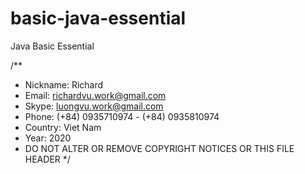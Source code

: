 # basic-java-essential
Java Basic Essential

/**
 * Nickname: Richard
 * Email: richardvu.work@gmail.com
 * Skype: luongvu.work@gmail.com
 * Phone: (+84) 0935710974 - (+84) 0935810974
 * Country: Viet Nam
 * Year: 2020
 * DO NOT ALTER OR REMOVE COPYRIGHT NOTICES OR THIS FILE HEADER
 */

